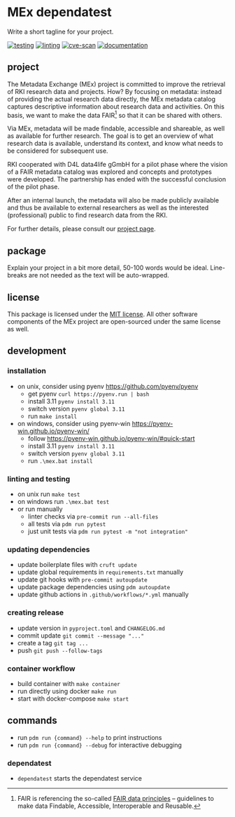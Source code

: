 # MEx dependatest

Write a short tagline for your project.

[![testing](https://github.com/robert-koch-institut/mex-dependatest/actions/workflows/testing.yml/badge.svg)](https://github.com/robert-koch-institut/mex-dependatest/actions/workflows/testing.yml)
[![linting](https://github.com/robert-koch-institut/mex-dependatest/actions/workflows/linting.yml/badge.svg)](https://github.com/robert-koch-institut/mex-dependatest/actions/workflows/linting.yml)
[![cve-scan](https://github.com/robert-koch-institut/mex-dependatest/actions/workflows/cve-scan.yml/badge.svg)](https://github.com/robert-koch-institut/mex-dependatest/actions/workflows/cve-scan.yml)
[![documentation](https://github.com/robert-koch-institut/mex-dependatest/actions/workflows/documentation.yml/badge.svg)](https://robert-koch-institut.github.io/mex-dependatest)

## project

The Metadata Exchange (MEx) project is committed to improve the retrieval of RKI
research data and projects. How? By focusing on metadata: instead of providing the
actual research data directly, the MEx metadata catalog captures descriptive information
about research data and activities. On this basis, we want to make the data FAIR[^1] so
that it can be shared with others.

Via MEx, metadata will be made findable, accessible and shareable, as well as available
for further research. The goal is to get an overview of what research data is available,
understand its context, and know what needs to be considered for subsequent use.

RKI cooperated with D4L data4life gGmbH for a pilot phase where the vision of a
FAIR metadata catalog was explored and concepts and prototypes were developed.
The partnership has ended with the successful conclusion of the pilot phase.

After an internal launch, the metadata will also be made publicly available and thus be
available to external researchers as well as the interested (professional) public to
find research data from the RKI.

For further details, please consult our
[project page](https://www.rki.de/DE/Content/Forsch/MEx/MEx_node.html).

[^1]: FAIR is referencing the so-called
[FAIR data principles](https://www.go-fair.org/fair-principles/) – guidelines to make
data Findable, Accessible, Interoperable and Reusable.

## package

Explain your project in a bit more detail, 50-100 words would be ideal. Line-breaks are
not needed as the text will be auto-wrapped.

## license

This package is licensed under the [MIT license](/LICENSE). All other software
components of the MEx project are open-sourced under the same license as well.

## development

### installation

- on unix, consider using pyenv https://github.com/pyenv/pyenv
  - get pyenv `curl https://pyenv.run | bash`
  - install 3.11 `pyenv install 3.11`
  - switch version `pyenv global 3.11`
  - run `make install`
- on windows, consider using pyenv-win https://pyenv-win.github.io/pyenv-win/
  - follow https://pyenv-win.github.io/pyenv-win/#quick-start
  - install 3.11 `pyenv install 3.11`
  - switch version `pyenv global 3.11`
  - run `.\mex.bat install`

### linting and testing

- on unix run `make test`
- on windows run `.\mex.bat test`
- or run manually
  - linter checks via `pre-commit run --all-files`
  - all tests via `pdm run pytest`
  - just unit tests via `pdm run pytest -m "not integration"`

### updating dependencies

- update boilerplate files with `cruft update`
- update global requirements in `requirements.txt` manually
- update git hooks with `pre-commit autoupdate`
- update package dependencies using `pdm autoupdate`
- update github actions in `.github/workflows/*.yml` manually

### creating release

- update version in `pyproject.toml` and `CHANGELOG.md`
- commit update `git commit --message "..."`
- create a tag `git tag ...`
- push `git push --follow-tags`

### container workflow

- build container with `make container`
- run directly using docker `make run`
- start with docker-compose `make start`

## commands

- run `pdm run {command} --help` to print instructions
- run `pdm run {command} --debug` for interactive debugging

### dependatest

- `dependatest` starts the dependatest service
